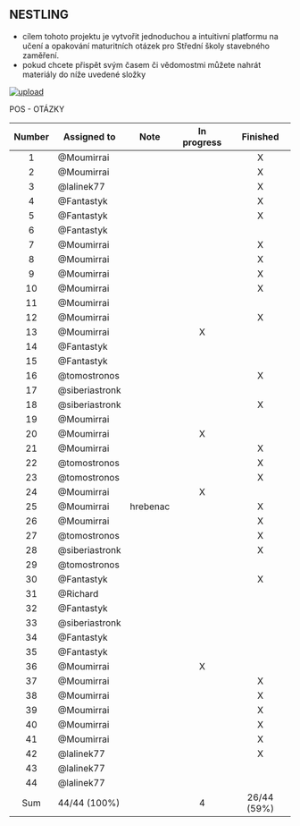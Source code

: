 ## NESTLING

- cílem tohoto projektu je vytvořit jednoduchou a intuitivní platformu na učení a opakování maturitních otázek pro Střední školy stavebného zaměření.
- pokud chcete přispět svým časem či vědomostmi můžete nahrát materiály do níže uvedené složky

[![upload](https://i.postimg.cc/vBFCNyGj/button-nahrat.png)](https://mega.nz/megadrop/kqKInvroV94)

POS - OTÁZKY

| Number | Assigned to    | Note     | In progress |  Finished   |
| :----: | -------------- | -------- | :---------: | :---------: |
|   1    | @Moumirrai     |          |             |      X      |
|   2    | @Moumirrai     |          |             |      X      |
|   3    | @lalinek77     |          |             |      X      |
|   4    | @Fantastyk     |          |             |      X      |
|   5    | @Fantastyk     |          |             |      X      |
|   6    | @Fantastyk     |          |             |             |
|   7    | @Moumirrai     |          |             |      X      |
|   8    | @Moumirrai     |          |             |      X      |
|   9    | @Moumirrai     |          |             |      X      |
|   10   | @Moumirrai     |          |             |      X      |
|   11   | @Moumirrai     |          |             |             |
|   12   | @Moumirrai     |          |             |      X      |
|   13   | @Moumirrai     |          |      X      |             |
|   14   | @Fantastyk     |          |             |             |
|   15   | @Fantastyk     |          |             |             |
|   16   | @tomostronos   |          |             |      X      |
|   17   | @siberiastronk |          |             |             |
|   18   | @siberiastronk |          |             |      X      |
|   19   | @Moumirrai     |          |             |             |
|   20   | @Moumirrai     |          |      X      |             |
|   21   | @Moumirrai     |          |             |      X      |
|   22   | @tomostronos   |          |             |      X      |
|   23   | @tomostronos   |          |             |      X      |
|   24   | @Moumirrai     |          |      X      |             |
|   25   | @Moumirrai     | hrebenac |             |      X      |
|   26   | @Moumirrai     |          |             |      X      |
|   27   | @tomostronos   |          |             |      X      |
|   28   | @siberiastronk |          |             |      X      |
|   29   | @tomostronos   |          |             |             |
|   30   | @Fantastyk     |          |             |      X      |
|   31   | @Richard       |          |             |             |
|   32   | @Fantastyk     |          |             |             |
|   33   | @siberiastronk |          |             |             |
|   34   | @Fantastyk     |          |             |             |
|   35   | @Fantastyk     |          |             |             |
|   36   | @Moumirrai     |          |      X      |             |
|   37   | @Moumirrai     |          |             |      X      |
|   38   | @Moumirrai     |          |             |      X      |
|   39   | @Moumirrai     |          |             |      X      |
|   40   | @Moumirrai     |          |             |      X      |
|   41   | @Moumirrai     |          |             |      X      |
|   42   | @lalinek77     |          |             |      X      |
|   43   | @lalinek77     |          |             |             |
|   44   | @lalinek77     |          |             |             |
|  Sum   | 44/44 (100%)   |          |      4      | 26/44 (59%) |

